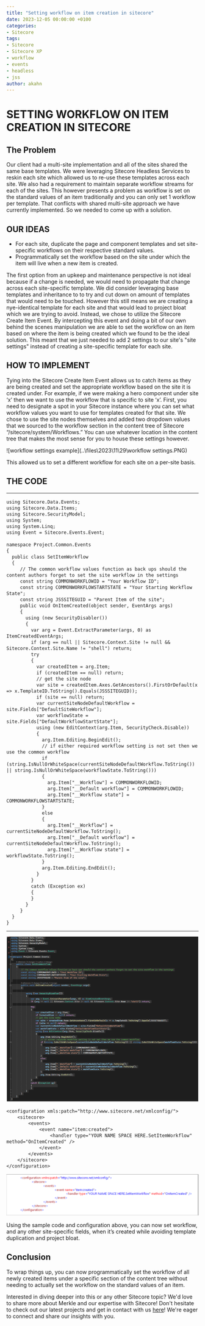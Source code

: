 ```yaml
---
title: "Setting workflow on item creation in sitecore"
date: 2023-12-05 00:00:00 +0100
categories:
- Sitecore
tags:
- Sitecore
- Sitecore XP
- workflow
- events
- headless
- jss
author: akahn
---
```

# **SETTING WORKFLOW ON ITEM CREATION IN SITECORE** 

## **The Problem** 

Our client had a multi-site implementation and all of the sites shared the same base templates.  We were leveraging Sitecore Headless Services to reskin each site which allowed us to re-use these templates across each site.   We also had a requirement to maintain separate workflow streams for each of the sites.  This however presents a problem as workflow is set on the standard values of an item traditionally and you can only set 1 workflow per template.  That conflicts with shared multi-site approach we have currently implemented.  So we needed to come up with a solution.

## OUR IDEAS 

- For each site, duplicate the page and component templates and set site-specific workflows on their respective standard values. 
- Programmatically set the workflow based on the site under which the item will live when a new item is created. 

The first option from an upkeep and maintenance perspective is not ideal because if a change is needed, we would need to propagate that change across each site-specific template.  We did consider leveraging base templates and inheritance to to try and cut down on amount of templates that would need to be touched.  However this still means we are creating a nye-identical template for each site and that would lead to project bloat which we are trying to avoid. Instead, we chose to utilize the Sitecore Create Item Event.  By intercepting this event and doing a bit of our own behind the scenes manipulation we are able to set the workflow on an item based on where the item is being created which we found to be the ideal solution.  This meant that we just needed to add 2 settings to our site's "site settings" instead of creating a site-specific template for each site.

## HOW TO IMPLEMENT 

Tying into the Sitecore Create Item Event allows us to catch items as they are being created and set the appropriate workflow based on the site it is created under.  For example, if we were making a hero component under site ‘x’ then we want to use the workflow that is specific to site ‘x’.  First, you need to designate a spot in your Sitecore instance where you can set what workflow values you want to use for templates created for that site. We chose to use the site nodes themselves and added two dropdown values that we sourced to the workflow section in the content tree of Sitecore “/sitecore/system/Workflows.” You can use whatever location in the content tree that makes the most sense for you to house these settings however.

![workflow settings example](..\files\2023\11\29\workflow settings.PNG)

This allowed us to set a different workflow for each site on a per-site basis. 

 

## THE CODE 

------
```
using Sitecore.Data.Events; 
using Sitecore.Data.Items; 
using Sitecore.SecurityModel; 
using System; 
using System.Linq; 
using Event = Sitecore.Events.Event; 
 
namespace Project.Common.Events 
{ 
  public class SetItemWorkflow 
  { 
     // The common workflow values function as back ups should the content authors forget to set the site workflow in the settings 
     const string COMMONWORKFLOWID = "Your Workflow ID"; 
     const string COMMONWORKFLOWSTARTSTATE = "Your Starting Workflow State"; 
     const string JSSSITEGUID = "Parent Item of the site"; 
     public void OnItemCreated(object sender, EventArgs args) 
     { 
       using (new SecurityDisabler()) 
       { 
         var arg = Event.ExtractParameter(args, 0) as ItemCreatedEventArgs; 
         if (arg == null || Sitecore.Context.Site != null && Sitecore.Context.Site.Name != "shell") return; 
         try 
         { 
           var createdItem = arg.Item; 
           if (createdItem == null) return; 
           // get the site node 
           var site = createdItem.Axes.GetAncestors().FirstOrDefault(x => x.TemplateID.ToString().Equals(JSSSITEGUID)); 
           if (site == null) return; 
           var currentSiteNodeDefaultWorkflow = site.Fields["DefaultSiteWorkflow"]; 
           var workflowState = site.Fields["DefaultWorkflowStartState"]; 
           using (new EditContext(arg.Item, SecurityCheck.Disable)) 
           { 
             arg.Item.Editing.BeginEdit(); 
             // if either required workflow setting is not set then we use the common workflow 
             if (string.IsNullOrWhiteSpace(currentSiteNodeDefaultWorkflow.ToString()) || string.IsNullOrWhiteSpace(workflowState.ToString())) 
             { 
               arg.Item["__Workflow"] = COMMONWORKFLOWID; 
               arg.Item["__Default workflow"] = COMMONWORKFLOWID; 
               arg.Item["__Workflow state"] = COMMONWORKFLOWSTARTSTATE; 
             } 
             else 
             { 
               arg.Item["__Workflow"] = currentSiteNodeDefaultWorkflow.ToString(); 
               arg.Item["__Default workflow"] = currentSiteNodeDefaultWorkflow.ToString(); 
               arg.Item["__Workflow state"] = workflowState.ToString(); 
             } 
             arg.Item.Editing.EndEdit(); 
           } 
         } 
         catch (Exception ex) 
         {           
         } 
       } 
     } 
  } 
} 
```
------

![screenshot of code file](..\files\2023\11\29\code.PNG)

```
<configuration xmls:patch="http://www.sitecore.net/xmlconfig/">
	<sitecore>
		<events>
			<event name="item:created">
				<handler type="YOUR NAME SPACE HERE.SetItemWorkflow" method="OnItemCreated" />
			</event>
        </events>
    </sitecore>
</configuration>
```



![screenshot of config settings](..\files\2023\11\29\config.PNG)

Using the sample code and configuration above, you can now set workflow, and any other site-specific fields, when it’s created while avoiding template duplication and project bloat. 

## Conclusion

To wrap things up, you can now programmatically set the workflow of all newly created items under a specific section of the content tree without needing to actually set the workflow on the standard values of an item.  

Interested in diving deeper into this or any other Sitecore topic? We'd love to share more about Merkle and our expertise with Sitecore! Don't hesitate to check out our latest projects and get in contact with us [here](https://www.merkle.com/en/home.html)! We're eager to connect and share our insights with you.